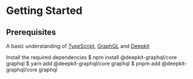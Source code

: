 # Getting Started
## Prerequisites
A basic understanding of [TypeScript](https://www.typescriptlang.org), [GraphQL](https://graphql.org) and [Deepkit](https://deepkit.io)

Install the required dependencies
<tabs>
<tab title="npm">
<code-block lang="shell">
$ npm install @deepkit-graphql/core graphql
</code-block>
</tab>
<tab title="yarn">
<code-block lang="shell">
$ yarn add @deepkit-graphql/core graphql
</code-block>
</tab>
<tab title="pnpm">
<code-block lang="shell">
$ pnpm add @deepkit-graphql/core graphql
</code-block>
</tab>
</tabs>
